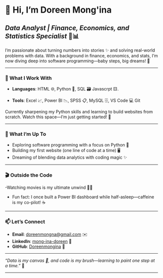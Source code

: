 



# 👋 Hi, I’m Doreen Mong'ina  
## *Data Analyst | Finance, Economics, and Statistics Specialist* 💼📊

I’m passionate about turning numbers into stories ✨ and solving real-world problems with data. With a background in finance, economics, and stats, I’m now diving deep into software programming—baby steps, big dreams! 🚀

---

### 🔧 What I Work With  
- **Languages**: HTML 🌐, Python 🐍, SQL 🗃️ Javascrpt 🟨.

- **Tools**: Excel 📈, Power BI 📉, SPSS 📋, MySQL 🗄️, VS Code 💻  Git

Currently sharpening my Python skills and learning to build websites from scratch. Watch this space—I’m just getting started! 🌟

---

### 🌱 What I’m Up To  
- Exploring software programming with a focus on Python 🐍  
- Building my first website (one line of code at a time) 🖥️  
- Dreaming of blending data analytics with coding magic ✨  

---

### 🎬 Outside the Code  
-Watching movies is my ultimate unwind 🍿🎥  
- Fun fact: I once built a Power BI dashboard while half-asleep—caffeine is my co-pilot! ☕  

---

### 📫 Let’s Connect  
- **Email**: doreenmongna@gmail.com ✉️  
- **LinkedIn**: [mong-ina-doreen](https://www.linkedin.com/in/mong-ina-doreen-7a8989137/) 🔗  
- **GitHub**: [Doreenmongina](https://github.com/Doreenmongina) 🐙  

---

*“Data is my canvas 🎨, and code is my brush—learning to paint one step at a time.”* 👣

---

